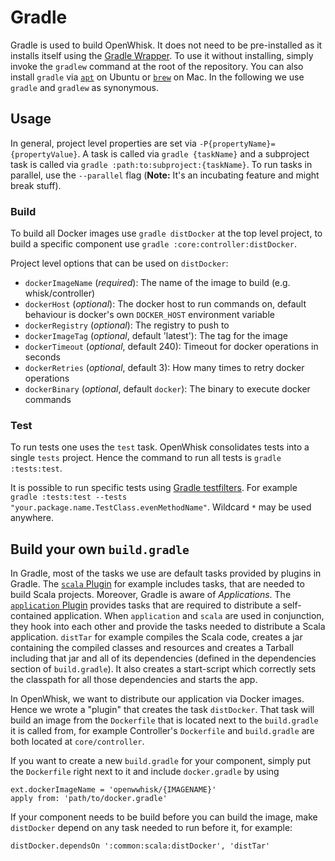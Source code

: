 <!--
#
# Licensed to the Apache Software Foundation (ASF) under one or more contributor
# license agreements.  See the NOTICE file distributed with this work for additional
# information regarding copyright ownership.  The ASF licenses this file to you
# under the Apache License, Version 2.0 (the # "License"); you may not use this
# file except in compliance with the License.  You may obtain a copy of the License
# at:
#
# http://www.apache.org/licenses/LICENSE-2.0
#
# Unless required by applicable law or agreed to in writing, software distributed
# under the License is distributed on an "AS IS" BASIS, WITHOUT WARRANTIES OR
# CONDITIONS OF ANY KIND, either express or implied.  See the License for the
# specific language governing permissions and limitations under the License.
#
-->

# Gradle

Gradle is used to build OpenWhisk. It does not need to be pre-installed as it installs itself using the [Gradle Wrapper](https://docs.gradle.org/current/userguide/gradle_wrapper.html). To use it without installing, simply invoke the `gradlew` command at the root of the repository. You can also install `gradle` via [`apt`](http://linuxg.net/how-to-install-gradle-2-1-on-ubuntu-14-10-ubuntu-14-04-ubuntu-12-04-and-derivatives/) on Ubuntu or [`brew`](http://www.brewformulas.org/Gradle) on Mac. In the following we use `gradle` and `gradlew` as synonymous.

## Usage

In general, project level properties are set via `-P{propertyName}={propertyValue}`. A task is called via `gradle {taskName}` and a subproject task is called via `gradle :path:to:subproject:{taskName}`. To run tasks in parallel, use the `--parallel` flag (**Note:** It's an incubating feature and might break stuff).

### Build

To build all Docker images use `gradle distDocker` at the top level project, to build a specific component use `gradle :core:controller:distDocker`.

Project level options that can be used on `distDocker`:

- `dockerImageName` (*required*): The name of the image to build (e.g. whisk/controller)
- `dockerHost` (*optional*): The docker host to run commands on, default behaviour is docker's own `DOCKER_HOST` environment variable
- `dockerRegistry` (*optional*): The registry to push to
- `dockerImageTag` (*optional*, default 'latest'): The tag for the image
- `dockerTimeout` (*optional*, default 240): Timeout for docker operations in seconds
- `dockerRetries` (*optional*, default 3): How many times to retry docker operations
- `dockerBinary` (*optional*, default `docker`): The binary to execute docker commands

### Test

To run tests one uses the `test` task. OpenWhisk consolidates tests into a single `tests` project. Hence the command to run all tests is `gradle :tests:test`.

It is possible to run specific tests using [Gradle testfilters](https://docs.gradle.org/current/userguide/java_plugin.html#test_filtering). For example `gradle :tests:test --tests "your.package.name.TestClass.evenMethodName"`. Wildcard `*` may be used anywhere.

## Build your own `build.gradle`
In Gradle, most of the tasks we use are default tasks provided by plugins in Gradle. The [`scala` Plugin](https://docs.gradle.org/current/userguide/scala_plugin.html) for example includes tasks, that are needed to build Scala projects. Moreover, Gradle is aware of *Applications*. The [`application` Plugin](https://docs.gradle.org/current/userguide/application_plugin.html) provides tasks that are required to distribute a self-contained application. When `application` and `scala` are used in conjunction, they hook into each other and provide the tasks needed to distribute a Scala application. `distTar` for example compiles the Scala code, creates a jar containing the compiled classes and resources and creates a Tarball including that jar and all of its dependencies (defined in the dependencies section of `build.gradle`). It also creates a start-script which correctly sets the classpath for all those dependencies and starts the app.

In OpenWhisk, we want to distribute our application via Docker images. Hence we wrote a "plugin" that creates the task `distDocker`. That task will build an image from the `Dockerfile` that is located next to the `build.gradle` it is called from, for example Controller's `Dockerfile` and `build.gradle` are both located at `core/controller`.

If you want to create a new `build.gradle` for your component, simply put the `Dockerfile` right next to it and include `docker.gradle` by using

```
ext.dockerImageName = 'openwwhisk/{IMAGENAME}'
apply from: 'path/to/docker.gradle'
```

If your component needs to be build before you can build the image, make `distDocker` depend on any task needed to run before it, for example:

```
distDocker.dependsOn ':common:scala:distDocker', 'distTar'
```
